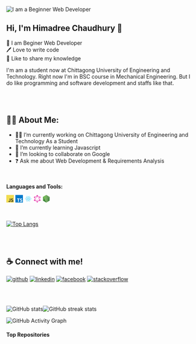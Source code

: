 ![I am a Beginner Web Developer ](https://i.ibb.co/nfHBWMV/IMG-2269.jpg)

## Hi, I'm Himadree Chaudhury 👋

<p>
👑 I am Beginer Web Developer <br> 
🖊️ Love to write code <br> 
🎤 Like to share my knowledge </p> 

I'm am a student now at Chittagong University of Engineering and Technology. Right now I'm in BSC course in Mechanical Engineering. But I do like programming and software development and staffs like that.

<br />
<br />


## 👨‍💻 About Me:

- 👨‍🎓 I’m currently working on Chittagong University of Engineering and Technology As a Student 
- 🏫 I’m currently learning Javascript 
- 🔎 I’m looking to collaborate on Google 
- ❓  Ask me about Web Development & Requirements Analysis <br />
<br />

**Languages and Tools:**  

<code><img height="20" src="https://raw.githubusercontent.com/github/explore/80688e429a7d4ef2fca1e82350fe8e3517d3494d/topics/javascript/javascript.png"></code>
<code><img height="20" src="https://raw.githubusercontent.com/github/explore/80688e429a7d4ef2fca1e82350fe8e3517d3494d/topics/typescript/typescript.png"></code>
<code><img height="20" src="https://raw.githubusercontent.com/github/explore/80688e429a7d4ef2fca1e82350fe8e3517d3494d/topics/react/react.png"></code>
<code><img height="20" src="https://raw.githubusercontent.com/github/explore/5c058a388828bb5fde0bcafd4bc867b5bb3f26f3/topics/graphql/graphql.png"></code>
<code><img height="20" src="https://raw.githubusercontent.com/github/explore/80688e429a7d4ef2fca1e82350fe8e3517d3494d/topics/nodejs/nodejs.png"></code>

<br />

[![Top Langs](https://github-readme-stats.vercel.app/api/top-langs/?username=himadree-chaudhury&layout=compact&theme=merko)](https://github.com/anuraghazra/github-readme-stats)   

<br />
<br />

## ☕ Connect with me!

[<img src='https://camo.githubusercontent.com/bd2bd127c104ba5c98bb12c70801b075aee1f040009089510f69554300e7ff41/68747470733a2f2f696d672e736869656c64732e696f2f62616467652f4769742d4630353033323f7374796c653d666f722d7468652d6261646765266c6f676f3d676974266c6f676f436f6c6f723d7768697465' alt='github' height='40'>](https://github.com/himadree-chaudhury)  [<img src='https://camo.githubusercontent.com/a80d00f23720d0bc9f55481cfcd77ab79e141606829cf16ec43f8cacc7741e46/68747470733a2f2f696d672e736869656c64732e696f2f62616467652f4c696e6b6564496e2d3030373742353f7374796c653d666f722d7468652d6261646765266c6f676f3d6c696e6b6564696e266c6f676f436f6c6f723d7768697465' alt='linkedin' height='40'>](https://www.linkedin.com/in/https://www.linkedin.com/in/himadree-chaudhury//)  [<img src='https://camo.githubusercontent.com/2d1ffa69dd491ebeca01b2098cf8233dd09950ff5895abccd5b455ca442abc59/68747470733a2f2f696d672e736869656c64732e696f2f62616467652f46616365626f6f6b2d3138373746323f7374796c653d666f722d7468652d6261646765266c6f676f3d66616365626f6f6b266c6f676f436f6c6f723d7768697465' alt='facebook' height='40'>](https://www.facebook.com/https://www.facebook.com/himadree.chaudhury.2003)  [<img src='https://cdn.jsdelivr.net/npm/simple-icons@3.0.1/icons/stackoverflow.svg' alt='stackoverflow' height='40'>](https://stackoverflow.com/users/https://stackoverflow.com/users/17806335/himadree-chaudhury)  

<br />
<br />

![GitHub stats](https://github-readme-stats.vercel.app/api?username=himadree-chaudhury&show_icons=true&theme=merko)![GitHub streak stats](https://github-readme-streak-stats.herokuapp.com/?user=himadree-chaudhury&theme=merko) 


![GitHub Activity Graph](https://activity-graph.herokuapp.com/graph?username=himadree-chaudhury&theme=merko)  

 
 
 #### Top Repositories



<br />
<br />

